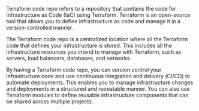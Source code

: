 Terraform code repo refers to a repository that contains the code for Infrastructure as Code (IaC) using Terraform. Terraform is an open-source tool that allows you to define infrastructure as code and manage it in a version-controlled manner. 

The Terraform code repo is a centralized location where all the Terraform code that defines your infrastructure is stored. This includes all the infrastructure resources you intend to manage with Terraform, such as servers, load balancers, databases, and networks. 

By having a Terraform code repo, you can version control your infrastructure code and use continuous integration and delivery (CI/CD) to automate deployments. This enables you to manage infrastructure changes and deployments in a structured and repeatable manner. You can also use Terraform modules to define reusable infrastructure components that can be shared across multiple projects.
